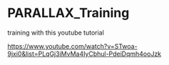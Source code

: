 # PARALLAX_Training


training with this youtube tutorial 

https://www.youtube.com/watch?v=STwoa-9jxi0&list=PLqGj3iMvMa4IyCbhul-PdeiDqmh4ooJzk
